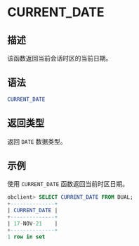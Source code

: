 CURRENT_DATE 
=================================



描述 
-----------------------

该函数返回当前会话时区的当前日期。

语法 
-----------------------

```sql
CURRENT_DATE
```



返回类型 
-------------------------

返回 `DATE` 数据类型。

示例 
-----------------------

使用 `CURRENT_DATE` 函数返回当前时区日期。

```sql
obclient> SELECT CURRENT_DATE FROM DUAL;
+--------------+
| CURRENT_DATE |
+--------------+
| 17-NOV-21    |
+--------------+
1 row in set
```


